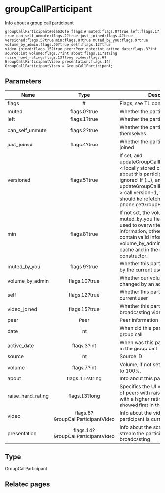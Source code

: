 # groupCallParticipant
Info about a group call participant

```
groupCallParticipant#eba636fe flags:# muted:flags.0?true left:flags.1?true can_self_unmute:flags.2?true just_joined:flags.4?true versioned:flags.5?true min:flags.8?true muted_by_you:flags.9?true volume_by_admin:flags.10?true self:flags.12?true video_joined:flags.15?true peer:Peer date:int active_date:flags.3?int source:int volume:flags.7?int about:flags.11?string raise_hand_rating:flags.13?long video:flags.6?GroupCallParticipantVideo presentation:flags.14?GroupCallParticipantVideo = GroupCallParticipant;
```

## Parameters
| Name | Type | Description |
| ---- | :----: | ----------- |
| flags | # | Flags, see TL conditional fields |
| muted | flags.0?true | Whether the participant is muted |
| left | flags.1?true | Whether the participant has left |
| can_self_unmute | flags.2?true | Whether the participant can unmute themselves |
| just_joined | flags.4?true | Whether the participant has just joined |
| versioned | flags.5?true | If set, and updateGroupCallParticipants.version < locally stored call.version, info about this participant should be ignored. If (...), and updateGroupCallParticipants.version > call.version+1, the participant list should be refetched using phone.getGroupParticipants. |
| min | flags.8?true | If not set, the volume and muted_by_you fields can be safely used to overwrite locally cached information; otherwise, volume will contain valid information only if volume_by_admin is set both in the cache and in the received constructor. |
| muted_by_you | flags.9?true | Whether this participant was muted by the current user |
| volume_by_admin | flags.10?true | Whether our volume can only changed by an admin |
| self | flags.12?true | Whether this participant is the current user |
| video_joined | flags.15?true | Whether this participant is currently broadcasting video |
| peer | Peer | Peer information |
| date | int | When did this participant join the group call |
| active_date | flags.3?int | When was this participant last active in the group call |
| source | int | Source ID |
| volume | flags.7?int | Volume, if not set the volume is set to 100%. |
| about | flags.11?string | Info about this participant |
| raise_hand_rating | flags.13?long | Specifies the UI visualization order of peers with raised hands: peers with a higher rating should be showed first in the list. |
| video | flags.6?GroupCallParticipantVideo | Info about the video stream the participant is currently broadcasting |
| presentation | flags.14?GroupCallParticipantVideo | Info about the screen sharing stream the participant is currently broadcasting |


## Type
GroupCallParticipant

## Related pages
